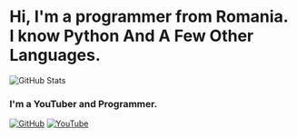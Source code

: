 # Hi, I'm a programmer from Romania. I know Python And A Few Other Languages.

![GitHub Stats](https://github-widgetbox.vercel.app/api/profile?username=tnaeso&data=followers,repositories,stars,commits&theme=darkmode)

### I'm a YouTuber and Programmer.

[![GitHub](https://cdn.jsdelivr.net/npm/simple-icons@3.0.1/icons/github.svg)](https://github.com/tnaeso)
[![YouTube](https://cdn.jsdelivr.net/npm/simple-icons@3.0.1/icons/youtube.svg)](https://www.youtube.com/@tnaeso)
